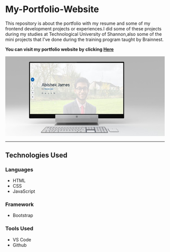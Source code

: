 # My-Portfolio-Website
This repository is about the portfolio with my resume and some of my frontend development projects or experiences.I did some of these projects during my studies at Technological University of Shannon,also some of  the mini projects that I've done during the training program taught by Brainnest.

**You can visit my portfolio website by clicking [Here](https://abishekjames.github.io/My-Portfolio-Website/)**

![This is an image](https://github.com/abishekjames/My-Portfolio-Website/blob/main/assets/img/desktop.jpg)

---
<h2>Technologies Used </h2>

<h3>Languages</h3>

* HTML 
* CSS 
* JavaScript

<h3>Framework</h3>
  
 * Bootstrap 

<h3>Tools Used</h3>

* VS Code
* Github
